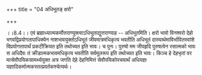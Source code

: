 +++
title = "04 अधिभूतङ् क्षरो"

+++
  
  
।।8.4।। एवं ब्रह्माध्यात्मकर्मोत्तराण्युक्त्वाऽधिभूताद्युत्तराण्याह --
अधिभूतमिति। क्षरो भावो विनश्वरो देहो भगवद्विप्रयोगतापाधिक्येन
नाशभावयुक्तोऽधिभूतं जीवमात्रमधिकृत्य भवतीति अधिभूतं
दास्यार्थमाविर्भावितस्वांशे विप्रयोगतापार्थं प्रकटीक्रियत इति तथोच्यत
इति भावः। च पुनः। पुरुषो मम जीवहृदि पुरुषत्वेन रसात्मको भावः स अधिदैवः
तं क्रीडात्मकभावमधिकृत्य भवतीति सर्वमूलरूप इति तथोच्यत इति भावः। किञ्च
हे देहभृतां वर मत्सेवौपयिकसामर्थ्ययुक्त अत्र जगति देहे देहनिमित्तं
सेवौपयिकोपचयार्थं अधियज्ञः यज्ञादिकर्मात्मकस्तत्प्रवर्तकश्चेत्यर्थः।  
  
